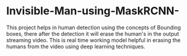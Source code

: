 # Invisible-Man-using-MaskRCNN-
This project helps in human detection using the concepts of Bounding boxes, there after the detection it will erase the human's in the output streaming video.  This is real time working model helpful in erasing the humans from the video using deep learning techniques.
